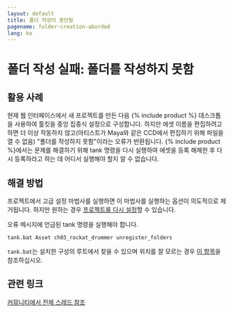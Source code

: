```yaml
---
layout: default
title: 폴더 작성이 중단됨
pagename: folder-creation-aborded
lang: ko
---
```


# 폴더 작성 실패: 폴더를 작성하지 못함

## 활용 사례

현재 웹 인터페이스에서 새 프로젝트를 만든 다음 {% include product %} 데스크톱을 사용하여 툴킷을 중앙 집중식 설정으로 구성합니다. 하지만 에셋 이름을 편집하려고 하면 더 이상 작동하지 않고(아티스트가 Maya와 같은 CCD에서 편집하기 위해 파일을 열 수 없음) "폴더를 작성하지 못함"이라는 오류가 반환됩니다. {% include product %}에서는 문제를 해결하기 위해 tank 명령을 다시 실행하여 에셋을 등록 해제한 후 다시 등록하라고 하는 데 어디서 실행해야 할지 알 수 없습니다.

## 해결 방법

프로젝트에서 고급 설정 마법사를 실행하면 이 마법사를 실행하는 옵션이 의도적으로 제거됩니다. 하지만 원하는 경우 [프로젝트를 다시 설정](https://developer.shotgridsoftware.com/ko/fb5544b1/)할 수 있습니다.

오류 메시지에 언급된 tank 명령을 실행해야 합니다.

```
tank.bat Asset ch03_rockat_drummer unregister_folders
```

`tank.bat`는 설치한 구성의 루트에서 찾을 수 있으며 위치를 잘 모르는 경우 [이 항목](https://community.shotgridsoftware.com/t/how-do-i-find-my-pipeline-configuration/191)을 참조하십시오.

## 관련 링크

[커뮤니티에서 전체 스레드 참조](https://community.shotgridsoftware.com/t/error-in-toolkit-after-renaming-asset/4108)